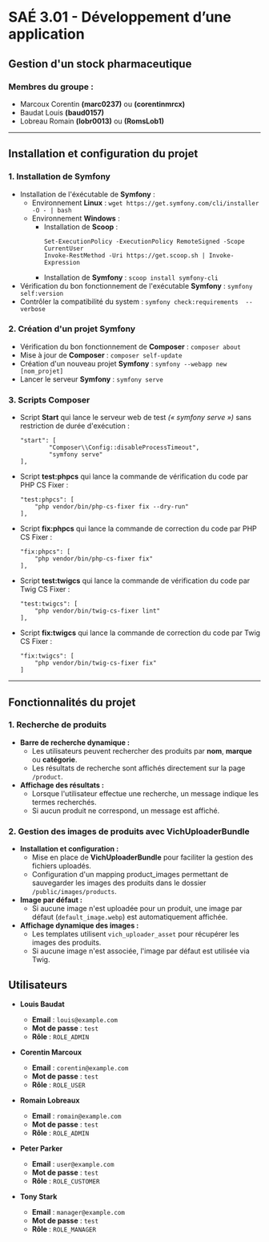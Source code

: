 # SAÉ 3.01 - Développement d’une application
## Gestion d'un stock pharmaceutique

### Membres du groupe :
- Marcoux Corentin **(marc0237)** ou **(corentinmrcx)**
- Baudat Louis **(baud0157)**
- Lobreau Romain **(lobr0013)** ou **(RomsLob1)**

***
## Installation et configuration du projet

### 1. Installation de Symfony 

- Installation de l'éxécutable de **Symfony** :
  - Environnement **Linux** : ``wget https://get.symfony.com/cli/installer -O - | bash``
  - Environnement **Windows** : 
    - Installation de **Scoop** : 
      ```
      Set-ExecutionPolicy -ExecutionPolicy RemoteSigned -Scope CurrentUser
      Invoke-RestMethod -Uri https://get.scoop.sh | Invoke-Expression
      ```
    - Installation de **Symfony** : `scoop install symfony-cli`
- Vérification du bon fonctionnement de l'exécutable **Symfony** : ``symfony self:version``
- Contrôler la compatibilité du system : ``symfony check:requirements  --verbose``


### 2. Création d'un projet Symfony

- Vérification du bon fonctionnement de **Composer** : ``composer about``
- Mise à jour de **Composer** : ``composer self-update``
- Création d'un nouveau projet **Symfony** : ``symfony --webapp new [nom_projet]``
- Lancer le serveur **Symfony** : ``symfony serve``

### 3. Scripts Composer
- Script **Start** qui lance le serveur web de test *(« symfony serve »)* sans restriction de durée d'exécution :
    ```
    "start": [
            "Composer\\Config::disableProcessTimeout",
            "symfony serve"
    ],
   ```
- Script **test:phpcs** qui lance la commande de vérification du code par PHP CS Fixer :
    ```
    "test:phpcs": [
        "php vendor/bin/php-cs-fixer fix --dry-run"
    ],
  ```
- Script **fix:phpcs** qui lance la commande de correction du code par PHP CS Fixer :
    ```
    "fix:phpcs": [
        "php vendor/bin/php-cs-fixer fix"
    ],
  ```
- Script **test:twigcs** qui lance la commande de vérification du code par Twig CS Fixer :
    ```
    "test:twigcs": [
        "php vendor/bin/twig-cs-fixer lint"
    ],
    ```
- Script **fix:twigcs** qui lance la commande de correction du code par Twig CS Fixer :
    ```
    "fix:twigcs": [
        "php vendor/bin/twig-cs-fixer fix"
    ]
    ```

***
## Fonctionnalités du projet
### 1. Recherche de produits
- **Barre de recherche dynamique :**
  - Les utilisateurs peuvent rechercher des produits par **nom**, **marque** ou **catégorie**.
  - Les résultats de recherche sont affichés directement sur la page `/product`.
- **Affichage des résultats :**
  - Lorsque l'utilisateur effectue une recherche, un message indique les termes recherchés.
  - Si aucun produit ne correspond, un message est affiché.
### 2. Gestion des images de produits avec VichUploaderBundle
  - **Installation et configuration :**
     - Mise en place de **VichUploaderBundle** pour faciliter la gestion des fichiers uploadés.
      - Configuration d'un mapping product_images permettant de sauvegarder les images des produits dans le dossier `/public/images/products`.
- **Image par défaut :**
   - Si aucune image n'est uploadée pour un produit, une image par défaut (`default_image.webp`) est automatiquement affichée.
- **Affichage dynamique des images :**
   - Les templates utilisent `vich_uploader_asset` pour récupérer les images des produits.
   - Si aucune image n'est associée, l'image par défaut est utilisée via Twig.

## Utilisateurs 
- **Louis Baudat**
  - **Email** : ``louis@example.com``
  - **Mot de passe** : ``test``
  - **Rôle** : ``ROLE_ADMIN``


- **Corentin Marcoux**
  - **Email** : ``corentin@example.com``
  - **Mot de passe** : ``test``
  - **Rôle** : ``ROLE_USER``

- **Romain Lobreaux**
  - **Email** : ``romain@example.com``
  - **Mot de passe** : ``test``
  - **Rôle** : ``ROLE_ADMIN``

- **Peter Parker**
  - **Email** : ``user@example.com``
  - **Mot de passe** : ``test``
  - **Rôle** : ``ROLE_CUSTOMER``
  
- **Tony Stark**
  - **Email** : ``manager@example.com``
  - **Mot de passe** : ``test``
  - **Rôle** : ``ROLE_MANAGER``
  


